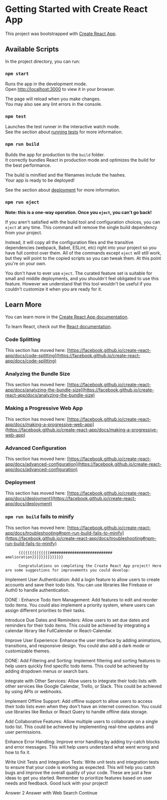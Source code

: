 # Getting Started with Create React App

This project was bootstrapped with [Create React App](https://github.com/facebook/create-react-app).

## Available Scripts

In the project directory, you can run:

### `npm start`

Runs the app in the development mode.\
Open [http://localhost:3000](http://localhost:3000) to view it in your browser.

The page will reload when you make changes.\
You may also see any lint errors in the console.

### `npm test`

Launches the test runner in the interactive watch mode.\
See the section about [running tests](https://facebook.github.io/create-react-app/docs/running-tests) for more information.

### `npm run build`

Builds the app for production to the `build` folder.\
It correctly bundles React in production mode and optimizes the build for the best performance.

The build is minified and the filenames include the hashes.\
Your app is ready to be deployed!

See the section about [deployment](https://facebook.github.io/create-react-app/docs/deployment) for more information.

### `npm run eject`

**Note: this is a one-way operation. Once you `eject`, you can't go back!**

If you aren't satisfied with the build tool and configuration choices, you can `eject` at any time. This command will remove the single build dependency from your project.

Instead, it will copy all the configuration files and the transitive dependencies (webpack, Babel, ESLint, etc) right into your project so you have full control over them. All of the commands except `eject` will still work, but they will point to the copied scripts so you can tweak them. At this point you're on your own.

You don't have to ever use `eject`. The curated feature set is suitable for small and middle deployments, and you shouldn't feel obligated to use this feature. However we understand that this tool wouldn't be useful if you couldn't customize it when you are ready for it.

## Learn More

You can learn more in the [Create React App documentation](https://facebook.github.io/create-react-app/docs/getting-started).

To learn React, check out the [React documentation](https://reactjs.org/).

### Code Splitting

This section has moved here: [https://facebook.github.io/create-react-app/docs/code-splitting](https://facebook.github.io/create-react-app/docs/code-splitting)

### Analyzing the Bundle Size

This section has moved here: [https://facebook.github.io/create-react-app/docs/analyzing-the-bundle-size](https://facebook.github.io/create-react-app/docs/analyzing-the-bundle-size)

### Making a Progressive Web App

This section has moved here: [https://facebook.github.io/create-react-app/docs/making-a-progressive-web-app](https://facebook.github.io/create-react-app/docs/making-a-progressive-web-app)

### Advanced Configuration

This section has moved here: [https://facebook.github.io/create-react-app/docs/advanced-configuration](https://facebook.github.io/create-react-app/docs/advanced-configuration)

### Deployment

This section has moved here: [https://facebook.github.io/create-react-app/docs/deployment](https://facebook.github.io/create-react-app/docs/deployment)

### `npm run build` fails to minify

This section has moved here: [https://facebook.github.io/create-react-app/docs/troubleshooting#npm-run-build-fails-to-minify](https://facebook.github.io/create-react-app/docs/troubleshooting#npm-run-build-fails-to-minify)






          {{{{{{{{{{{{{{############################  amelioration}}}}}}}}}}}}}}

          Congratulations on completing the Create React App project! Here are some suggestions for improvements you could develop:

Implement User Authentication: Add a login feature to allow users to create accounts and save their todo lists. You can use libraries like Firebase or Auth0 to handle authentication.

DONE : Enhance Todo Item Management: Add features to edit and reorder todo items. You could also implement a priority system, where users can assign different priorities to their tasks.

Introduce Due Dates and Reminders: Allow users to set due dates and reminders for their todo items. This could be achieved by integrating a calendar library like FullCalendar or React-Calendar.

Improve User Experience: Enhance the user interface by adding animations, transitions, and responsive design. You could also add a dark mode or customizable themes.

DONE: Add Filtering and Sorting: Implement filtering and sorting features to help users quickly find specific todo items. This could be achieved by adding dropdown menus or search bars.

Integrate with Other Services: Allow users to integrate their todo lists with other services like Google Calendar, Trello, or Slack. This could be achieved by using APIs or webhooks.

Implement Offline Support: Add offline support to allow users to access their todo lists even when they don't have an internet connection. You could use libraries like Redux or React Query to handle offline data storage.

Add Collaborative Features: Allow multiple users to collaborate on a single todo list. This could be achieved by implementing real-time updates and user permissions.

Enhance Error Handling: Improve error handling by adding try-catch blocks and error messages. This will help users understand what went wrong and how to fix it.

Write Unit Tests and Integration Tests: Write unit tests and integration tests to ensure that your code is working as expected. This will help you catch bugs and improve the overall quality of your code.
These are just a few ideas to get you started. Remember to prioritize features based on user needs and feedback. Good luck with your project!




Answer 2
Answer with Web Search
Continue




